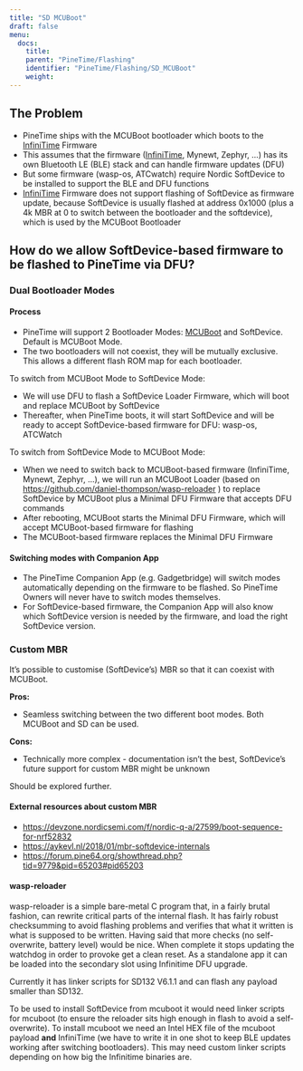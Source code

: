 ```yaml
---
title: "SD MCUBoot"
draft: false
menu:
  docs:
    title:
    parent: "PineTime/Flashing"
    identifier: "PineTime/Flashing/SD_MCUBoot"
    weight: 
---
```


## The Problem

* PineTime ships with the MCUBoot bootloader which boots to the [InfiniTime](/documentation/PineTime/Software/InfiniTime) Firmware
* This assumes that the firmware ([InfiniTime](/documentation/PineTime/Software/InfiniTime), Mynewt, Zephyr, ...) has its own Bluetooth LE (BLE) stack and can handle firmware updates (DFU)
* But some firmware (wasp-os, ATCwatch) require Nordic SoftDevice to be installed to support the BLE and DFU functions
* [InfiniTime](/documentation/PineTime/Software/InfiniTime) Firmware does not support flashing of SoftDevice as firmware update, because SoftDevice is usually flashed at address 0x1000 (plus a 4k MBR at 0 to switch between the bootloader and the softdevice), which is used by the MCUBoot Bootloader

## How do we allow SoftDevice-based firmware to be flashed to PineTime via DFU?

### Dual Bootloader Modes

#### Process

* PineTime will support 2 Bootloader Modes: [MCUBoot](https://github.com/JuulLabs-OSS/mcuboot/wiki) and SoftDevice. Default is MCUBoot Mode.
* The two bootloaders will not coexist, they will be mutually exclusive. This allows a different flash ROM map for each bootloader.

To switch from MCUBoot Mode to SoftDevice Mode:

* We will use DFU to flash a SoftDevice Loader Firmware, which will boot and replace MCUBoot by SoftDevice
* Thereafter, when PineTime boots, it will start SoftDevice and will be ready to accept SoftDevice-based firmware for DFU: wasp-os, ATCWatch

To switch from SoftDevice Mode to MCUBoot Mode:

* When we need to switch back to MCUBoot-based firmware (InfiniTime, Mynewt, Zephyr, ...), we will run an MCUBoot Loader (based on https://github.com/daniel-thompson/wasp-reloader
) to replace SoftDevice by MCUBoot plus a Minimal DFU Firmware that accepts DFU commands
* After rebooting, MCUBoot starts the Minimal DFU Firmware, which will accept MCUBoot-based firmware for flashing
* The MCUBoot-based firmware replaces the Minimal DFU Firmware

#### Switching modes with Companion App

* The PineTime Companion App (e.g. Gadgetbridge) will switch modes automatically depending on the firmware to be flashed. So PineTime Owners will never have to switch modes themselves.
* For SoftDevice-based firmware, the Companion App will also know which SoftDevice version is needed by the firmware, and load the right SoftDevice version.

### Custom MBR

It’s possible to customise (SoftDevice’s) MBR so that it can coexist with MCUBoot.

**Pros:**

* Seamless switching between the two different boot modes. Both MCUBoot and SD can be used.

**Cons:**

* Technically more complex - documentation isn’t the best, SoftDevice’s future support for custom MBR might be unknown

Should be explored further.

#### External resources about custom MBR

* https://devzone.nordicsemi.com/f/nordic-q-a/27599/boot-sequence-for-nrf52832
* https://aykevl.nl/2018/01/mbr-softdevice-internals
* https://forum.pine64.org/showthread.php?tid=9779&pid=65203#pid65203

#### wasp-reloader

wasp-reloader is a simple bare-metal C program that, in a fairly brutal fashion, can rewrite critical parts of the internal flash. It has fairly robust checksumming to avoid flashing problems and verifies that what it written is what is supposed to be written. Having said that more checks (no self-overwrite, battery level) would be nice. When complete it stops updating the watchdog in order to provoke get a clean reset. As a standalone app it can be loaded into the secondary slot using Infinitime DFU upgrade.

Currently it has linker scripts for SD132 V6.1.1 and can flash any payload smaller than SD132.

To be used to install SoftDevice from mcuboot it would need linker scripts for mcuboot (to ensure the reloader sits high enough in flash to avoid a self-overwrite). To install mcuboot we need an Intel HEX file of the mcuboot payload **and** InfiniTime (we have to write it in one shot to keep BLE updates working after switching bootloaders). This may need custom linker scripts depending on how big the Infinitime binaries are.
